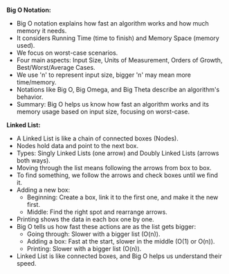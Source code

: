 **Big O Notation:**
- Big O notation explains how fast an algorithm works and how much memory it needs.
- It considers Running Time (time to finish) and Memory Space (memory used).
- We focus on worst-case scenarios.
- Four main aspects: Input Size, Units of Measurement, Orders of Growth, Best/Worst/Average Cases.
- We use 'n' to represent input size, bigger 'n' may mean more time/memory.
- Notations like Big O, Big Omega, and Big Theta describe an algorithm's behavior.
- Summary: Big O helps us know how fast an algorithm works and its memory usage based on input size, focusing on worst-case.

**Linked List:**
- A Linked List is like a chain of connected boxes (Nodes).
- Nodes hold data and point to the next box.
- Types: Singly Linked Lists (one arrow) and Doubly Linked Lists (arrows both ways).
- Moving through the list means following the arrows from box to box.
- To find something, we follow the arrows and check boxes until we find it.
- Adding a new box:
  - Beginning: Create a box, link it to the first one, and make it the new first.
  - Middle: Find the right spot and rearrange arrows.
- Printing shows the data in each box one by one.
- Big O tells us how fast these actions are as the list gets bigger:
  - Going through: Slower with a bigger list (O(n)).
  - Adding a box: Fast at the start, slower in the middle (O(1) or O(n)).
  - Printing: Slower with a bigger list (O(n)).
- Linked List is like connected boxes, and Big O helps us understand their speed.
